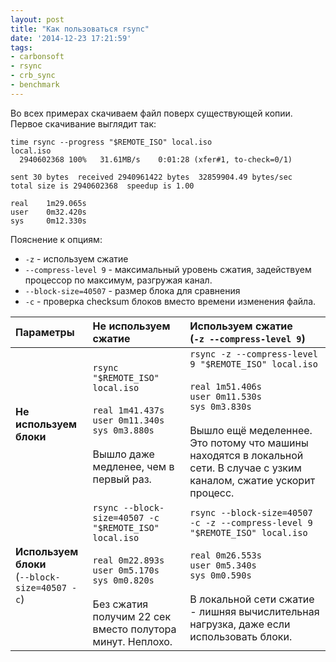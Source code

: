 ```yaml
---
layout: post
title: "Как пользоваться rsync"
date: '2014-12-23 17:21:59'
tags:
- carbonsoft
- rsync
- crb_sync
- benchmark
---
```

Во всех примерах скачиваем файл поверх существующей копии. Первое скачивание выглядит так:

``` shell
time rsync --progress "$REMOTE_ISO" local.iso
local.iso
  2940602368 100%   31.61MB/s    0:01:28 (xfer#1, to-check=0/1)

sent 30 bytes  received 2940961422 bytes  32859904.49 bytes/sec
total size is 2940602368  speedup is 1.00

real	1m29.065s
user	0m32.420s
sys		0m12.330s
```

Пояснение к опциям:
- `-z` - используем сжатие
- `--compress-level 9` - максимальный уровень сжатия, задействуем процессор по максимум, разгружая канал.
- `--block-size=40507` - размер блока для сравнения
- `-c` - проверка checksum блоков вместо времени изменения файла.

| Параметры                                         | Не используем сжатие                                                                                                                                                                | Используем сжатие<br>(`-z --compress-level 9`)                                                                                                                                                                                                       |
| :------------------------------------------------ | :---------------------------------------------------------------------------------------------------------------------------------------------------------------------------------- | :--------------------------------------------------------------------------------------------------------------------------------------------------------------------------------------------------------------------------------------------------- |
| **Не используем блоки**                           | `rsync "$REMOTE_ISO" local.iso`<br><br>`real 1m41.437s`<br>`user 0m11.340s`<br>`sys 0m3.880s`<br><br>Вышло даже медленее, чем в первый раз.                                         | `rsync -z --compress-level 9 "$REMOTE_ISO" local.iso`<br><br>`real 1m51.406s`<br>`user 0m11.530s`<br>`sys 0m3.830s`<br><br>Вышло ещё меделеннее. Это потому что машины находятся в локальной сети. В случае с узким каналом, сжатие ускорит процесс. |
| **Используем блоки**<br>(`--block-size=40507 -c`) | `rsync --block-size=40507 -c "$REMOTE_ISO" local.iso`<br><br>`real 0m22.893s`<br>`user 0m5.170s`<br>`sys 0m0.820s`<br><br>Без сжатия получим 22 сек вместо полутора минут. Неплохо. | `rsync --block-size=40507 -c -z --compress-level 9 "$REMOTE_ISO" local.iso`<br><br>`real 0m26.553s`<br>`user 0m5.340s`<br>`sys 0m0.590s`<br><br>В локальной сети сжатие - лишняя вычислительная нагрузка, даже если использовать блоки.              |
